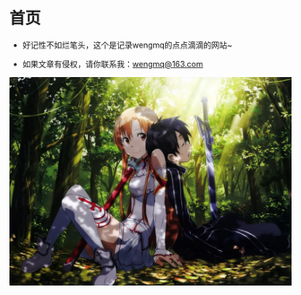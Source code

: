 # 首页

- 好记性不如烂笔头，这个是记录wengmq的点点滴滴的网站~

- 如果文章有侵权，请你联系我：wengmq@163.com

![index1](./assets/index1.png)